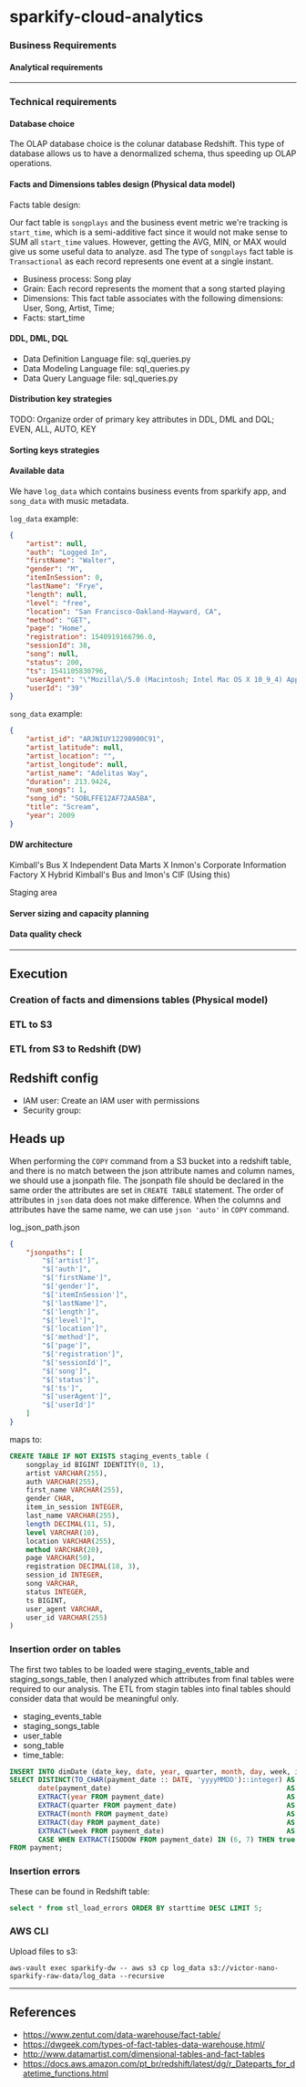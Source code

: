 # sparkify-cloud-analytics

### Business Requirements

#### Analytical requirements

---

### Technical requirements

#### Database choice
The OLAP database choice is the colunar database Redshift. This type of database allows us to have a denormalized schema, thus speeding up OLAP operations.

#### Facts and Dimensions tables design (Physical data model)

Facts table design:

Our fact table is `songplays` and the business event metric we're tracking is `start_time`, which is a semi-additive fact since it would not make sense to SUM all `start_time` values. However, getting the AVG, MIN, or MAX would give us some useful data to analyze.
asd
The type of `songplays` fact table is `Transactional` as each record represents one event at a single instant.


- Business process: Song play
- Grain: Each record represents the moment that a song started playing
- Dimensions: This fact table associates with the following dimensions: User, Song, Artist, Time;
- Facts: start_time

#### DDL, DML, DQL

- Data Definition Language file: sql_queries.py
- Data Modeling Language file: sql_queries.py
- Data Query Language file: sql_queries.py

#### Distribution key strategies
TODO: Organize order of primary key attributes in DDL, DML and DQL;
EVEN, ALL, AUTO, KEY

#### Sorting keys strategies

#### Available data
We have `log_data` which contains business events from sparkify app, and `song_data` with music metadata.

`log_data` example:
```json
{
    "artist": null,
    "auth": "Logged In",
    "firstName": "Walter",
    "gender": "M",
    "itemInSession": 0,
    "lastName": "Frye",
    "length": null,
    "level": "free",
    "location": "San Francisco-Oakland-Hayward, CA",
    "method": "GET",
    "page": "Home",
    "registration": 1540919166796.0,
    "sessionId": 38,
    "song": null,
    "status": 200,
    "ts": 1541105830796,
    "userAgent": "\"Mozilla\/5.0 (Macintosh; Intel Mac OS X 10_9_4) AppleWebKit\/537.36 (KHTML, like Gecko) Chrome\/36.0.1985.143 Safari\/537.36\"",
    "userId": "39"
}
```

`song_data` example:
```json
{
    "artist_id": "ARJNIUY12298900C91",
    "artist_latitude": null,
    "artist_location": "",
    "artist_longitude": null,
    "artist_name": "Adelitas Way",
    "duration": 213.9424,
    "num_songs": 1,
    "song_id": "SOBLFFE12AF72AA5BA",
    "title": "Scream",
    "year": 2009
}
```

#### DW architecture

Kimball's Bus X Independent Data Marts X Inmon's Corporate Information Factory X Hybrid Kimball's Bus and Imon's CIF (Using this)

Staging area

#### Server sizing and capacity planning

#### Data quality check

---

## Execution

### Creation of facts and dimensions tables (Physical model)

### ETL to S3

### ETL from S3 to Redshift (DW)

## Redshift config
- IAM user: Create an IAM user with permissions
- Security group: 

## Heads up
When performing the `COPY` command from a S3 bucket into a redshift table, and there is no match between the json attribute names and column names, we should use a jsonpath file. The jsonpath file should be declared in the same order the attributes are set in `CREATE TABLE` statement. The order of attributes in `json` data does not make difference. When the columns and attributes have the same name, we can use `json 'auto'` in `COPY` command.

log_json_path.json
```json
{
    "jsonpaths": [
        "$['artist']",
        "$['auth']",
        "$['firstName']",
        "$['gender']",
        "$['itemInSession']",
        "$['lastName']",
        "$['length']",
        "$['level']",
        "$['location']",
        "$['method']",
        "$['page']",
        "$['registration']",
        "$['sessionId']",
        "$['song']",
        "$['status']",
        "$['ts']",
        "$['userAgent']",
        "$['userId']"
    ]
}
```
maps to:
```sql
CREATE TABLE IF NOT EXISTS staging_events_table (
    songplay_id BIGINT IDENTITY(0, 1),
    artist VARCHAR(255),
    auth VARCHAR(255),
    first_name VARCHAR(255),
    gender CHAR,
    item_in_session INTEGER,
    last_name VARCHAR(255),
    length DECIMAL(11, 5),
    level VARCHAR(10),
    location VARCHAR(255),
    method VARCHAR(20),
    page VARCHAR(50),
    registration DECIMAL(18, 3),
    session_id INTEGER,
    song VARCHAR,
    status INTEGER,
    ts BIGINT,
    user_agent VARCHAR,
    user_id VARCHAR(255)
)
```

### Insertion order on tables
The first two tables to be loaded were staging_events_table and staging_songs_table, then I analyzed which attributes from final tables were required to our analysis. The ETL from stagin tables into final tables should consider data that would be meaningful only.

- staging_events_table
- staging_songs_table
- user_table
- song_table
- time_table:
```sql
INSERT INTO dimDate (date_key, date, year, quarter, month, day, week, is_weekend)
SELECT DISTINCT(TO_CHAR(payment_date :: DATE, 'yyyyMMDD')::integer) AS date_key,
       date(payment_date)                                           AS date,
       EXTRACT(year FROM payment_date)                              AS year,
       EXTRACT(quarter FROM payment_date)                           AS quarter,
       EXTRACT(month FROM payment_date)                             AS month,
       EXTRACT(day FROM payment_date)                               AS day,
       EXTRACT(week FROM payment_date)                              AS week,
       CASE WHEN EXTRACT(ISODOW FROM payment_date) IN (6, 7) THEN true ELSE false END AS is_weekend
FROM payment;
```

### Insertion errors
These can be found in Redshift table:
```sql
select * from stl_load_errors ORDER BY starttime DESC LIMIT 5;
```

### AWS CLI
Upload files to s3:
```shell
aws-vault exec sparkify-dw -- aws s3 cp log_data s3://victor-nano-sparkify-raw-data/log_data --recursive
```

---

## References

- https://www.zentut.com/data-warehouse/fact-table/
- https://dwgeek.com/types-of-fact-tables-data-warehouse.html/
- http://www.datamartist.com/dimensional-tables-and-fact-tables
- https://docs.aws.amazon.com/pt_br/redshift/latest/dg/r_Dateparts_for_datetime_functions.html

